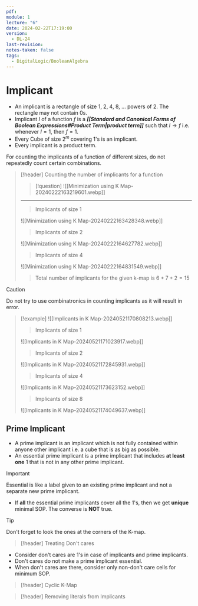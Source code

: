 ```yaml
---
pdf: 
module: 1
lecture: "6"
date: 2024-02-22T17:19:00
version:
  - DL-24
last-revision: 
notes-taken: false
tags:
  - DigitalLogic/BooleanAlgebra
---
```

# Implicant
- An implicant is a rectangle of size 1, 2, 4, 8, ... powers of 2. The rectangle may not contain 0s.
- Implicant $I$ of a function $f$ is a ***[[Standard and Canonical Forms of Boolean Expressions#Product Term|product term]]*** such that $I \rightarrow f$ i.e. whenever $I = 1$, then $f = 1$.  
- Every Cube of size $2^m$ covering 1's is an implicant.
- Every implicant is a product term.

For counting the implicants of a function of different sizes, do not repeatedly count certain combinations.

> [!header] Counting the number of implicants for a function
>> [!question] 
>> ![[Minimization using K Map-20240222163219601.webp]]
> ---
>
>> Implicants of size 1
>
> ![[Minimization using K Map-20240222163428348.webp]]
>
>> Implicants of size 2 
>
> ![[Minimization using K Map-20240222164627782.webp]]
>
>> Implicants of size 4
>
> ![[Minimization using K Map-20240222164831549.webp]]
> 
>> Total number of implicants for the given k-map is $6 + 7 + 2 = 15$

> [!caution] 
> Do not try to use combinatronics in counting implicants as it will result in error.


> [!example] 
> ![[Implicants in K Map-20240521170808213.webp]]
>
>> Implicants of size 1
> 
> ![[Implicants in K Map-20240521171023917.webp]]
>
>> Implicants of size 2
>
> ![[Implicants in K Map-20240521172845931.webp]]
>
>> Implicants of size 4
>
> ![[Implicants in K Map-20240521173623152.webp]]
>
>> Implicants of size 8
>
> ![[Implicants in K Map-20240521174049637.webp]]


## Prime Implicant
- A prime implicant is an implicant which is not fully contained within anyone other implicant i.e. a cube that is as big as possible.
- An essential prime implicant is a prime implicant that includes **at least one** 1 that is not in any other prime implicant.

> [!important] 
> Essential is like a label given to an existing prime implicant and not a separate new prime implicant.

- If **all** the essential prime implicants cover all the 1's, then we get **unique** minimal SOP. The converse is **NOT** true.


> [!tip] 
> Don't forget to look the ones at the corners of the K-map.


> [!header] Treating Don't cares
- Consider don't cares are 1's in case of implicants and prime implicants.
- Don't cares do not make a prime implicant essential.
- When don't cares are there, consider only non-don't care cells for minimum SOP.

> [!header] Cyclic K-Map




> [!header] Removing literals from Implicants



